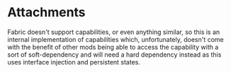 # Attachments

Fabric doesn't support capabilities, or even anything similar, so this is an internal implementation of capabilities which, unfortunately, doesn't come with the benefit of other mods being able to access the capability with a sort of soft-dependency and will need a hard dependency instead as this uses interface injection and persistent states.